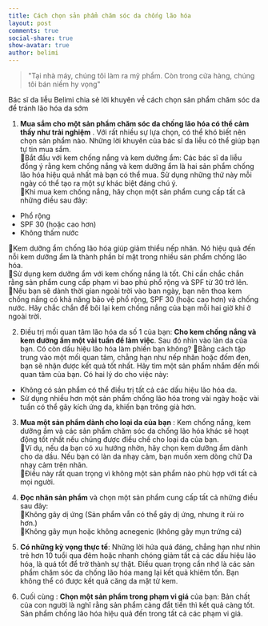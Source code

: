 ```yaml
---
title: Cách chọn sản phẩm chăm sóc da chống lão hóa
layout: post
comments: true
social-share: true
show-avatar: true
author: belimi
---
```


> "Tại nhà máy, chúng tôi làm ra mỹ phẩm. Còn trong cửa hàng, chúng tôi bán niềm hy vọng"

Bác sĩ da liễu Belimi chia sẻ lời khuyên về cách chọn sản phẩm chăm sóc da để tránh lão hóa da sớm

1. **Mua sắm cho một sản phẩm chăm sóc da chống lão hóa có thể cảm thấy như trải nghiệm** . Với rất nhiều sự lựa chọn, có thể khó biết nên chọn sản phẩm nào. Những lời khuyên của bác sĩ da liễu có thể giúp bạn tự tin mua sắm.  
🌿Bắt đầu với kem chống nắng và kem dưỡng ẩm: Các bác sĩ da liễu đồng ý rằng kem chống nắng và kem dưỡng ẩm là hai sản phẩm chống lão hóa hiệu quả nhất mà bạn có thể mua. Sử dụng những thứ này mỗi ngày có thể tạo ra một sự khác biệt đáng chú ý.  
🌿Khi mua kem chống nắng, hãy chọn một sản phẩm cung cấp tất cả những điều sau đây:  
- Phổ rộng  
- SPF 30 (hoặc cao hơn)  
- Không thấm nước  

🌿Kem dưỡng ẩm chống lão hóa giúp giảm thiểu nếp nhăn. Nó hiệu quả đến nỗi kem dưỡng ẩm là thành phần bí mật trong nhiều sản phẩm chống lão hóa.  
🌿Sử dụng kem dưỡng ẩm với kem chống nắng là tốt. Chỉ cần chắc chắn rằng sản phẩm cung cấp phạm vi bao phủ phổ rộng và SPF từ 30 trở lên.  
🌿Nếu bạn sẽ dành thời gian ngoài trời vào ban ngày, bạn nên thoa kem chống nắng có khả năng bảo vệ phổ rộng, SPF 30 (hoặc cao hơn) và chống nước. Hãy chắc chắn để bôi lại kem chống nắng của bạn mỗi hai giờ khi ở ngoài trời.  

2. Điều trị mối quan tâm lão hóa da số 1 của bạn: **Cho kem chống nắng và kem dưỡng ẩm một vài tuần để làm việc**. Sau đó nhìn vào làn da của bạn. Có còn dấu hiệu lão hóa làm phiền bạn không?
🌿Bằng cách tập trung vào một mối quan tâm, chẳng hạn như nếp nhăn hoặc đốm đen, bạn sẽ nhận được kết quả tốt nhất. Hãy tìm một sản phẩm nhắm đến mối quan tâm của bạn. Có hai lý do cho việc này:
- Không có sản phẩm có thể điều trị tất cả các dấu hiệu lão hóa da.  
- Sử dụng nhiều hơn một sản phẩm chống lão hóa trong vài ngày hoặc vài tuần có thể gây kích ứng da, khiến bạn trông già hơn.  

3. **Mua một sản phẩm dành cho loại da của bạn** : Kem chống nắng, kem dưỡng ẩm và các sản phẩm chăm sóc da chống lão hóa khác sẽ hoạt động tốt nhất nếu chúng được điều chế cho loại da của bạn.  
🌿Ví dụ, nếu da bạn có xu hướng nhờn, hãy chọn kem dưỡng ẩm dành cho da dầu. Nếu bạn có làn da nhạy cảm, bạn muốn xem dòng chữ Da nhạy cảm trên nhãn.  
🌿Điều này rất quan trọng vì không một sản phẩm nào phù hợp với tất cả mọi người.

4. **Đọc nhãn sản phẩm** và chọn một sản phẩm cung cấp tất cả những điều sau đây:  
🌿Không gây dị ứng (Sản phẩm vẫn có thể gây dị ứng, nhưng ít rủi ro hơn.)  
🌿Không gây mụn hoặc không acnegenic (không gây mụn trứng cá)

5. **Có những kỳ vọng thực tế**: Những lời hứa quá đáng, chẳng hạn như nhìn trẻ hơn 10 tuổi qua đêm hoặc nhanh chóng giảm tất cả các dấu hiệu lão hóa, là quá tốt để trở thành sự thật. Điều quan trọng cần nhớ là các sản phẩm chăm sóc da chống lão hóa mang lại kết quả khiêm tốn. Bạn không thể có được kết quả căng da mặt từ kem.

6. Cuối cùng : **Chọn một sản phẩm trong phạm vi giá** của bạn: Bản chất của con người là nghĩ rằng sản phẩm càng đắt tiền thì kết quả càng tốt. Sản phẩm chống lão hóa hiệu quả đến trong tất cả các phạm vi giá.